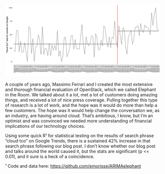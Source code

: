 ![google searches for "cloud tco"](https://github.com/emorisse/ARIMAelephant/blob/master/CloudTCOSearchARIMA.png?raw=true)

A couple of years ago, Massimo Ferrari and I created the most extensive and thorough financial evaluation of OpenStack, which we called Elephant in the Room. We talked about it a lot, met a lot of customers doing amazing things, and received a lot of nice press coverage. Pulling together this type of research is a lot of work, and the hope was it would do more than help a few customers. The hope was it would help change the conversation we, as an industry, are having around cloud. That’s ambitious, I know, but I’m an optimist and was convinced we needed more understanding of financial implications of our technology choices.

Using some quick R¹ for statistical testing on the results of search phrase “cloud tco” on Google Trends, there is a sustained 42% increase in that search phrase following our blog post. I don’t know whether our blog post and talks around the world caused it, but the stats are significant (p << 0.01), and it sure is a heck of a coincidence.

¹ Code and data here: https://github.com/emorisse/ARIMAelephant
